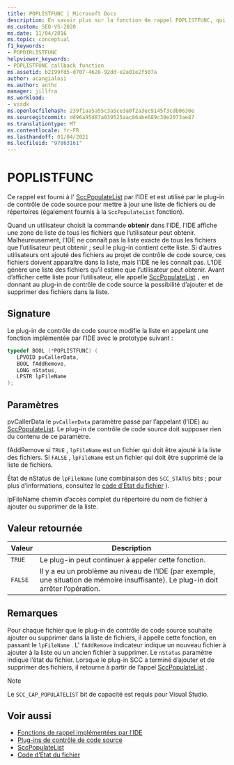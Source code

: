 ```yaml
---
title: POPLISTFUNC | Microsoft Docs
description: En savoir plus sur la fonction de rappel POPLISTFUNC, qui est utilisée par le plug-in de contrôle de code source pour mettre à jour une liste de fichiers ou de répertoires.
ms.custom: SEO-VS-2020
ms.date: 11/04/2016
ms.topic: conceptual
f1_keywords:
- POPDIRLISTFUNC
helpviewer_keywords:
- POPLISTFUNC callback function
ms.assetid: b2199fd5-d707-4628-92dd-e2a01e2f507a
author: acangialosi
ms.author: anthc
manager: jillfra
ms.workload:
- vssdk
ms.openlocfilehash: 239f1aa5a55c3a5ce3a0f2a3ec9145f3cdb0630e
ms.sourcegitcommit: dd96a95d87a039525aac86abe689c30e2073ae87
ms.translationtype: MT
ms.contentlocale: fr-FR
ms.lasthandoff: 01/04/2021
ms.locfileid: "97863161"
---
```

# <a name="poplistfunc"></a>POPLISTFUNC
Ce rappel est fourni à l' [SccPopulateList](../extensibility/sccpopulatelist-function.md) par l’IDE et est utilisé par le plug-in de contrôle de code source pour mettre à jour une liste de fichiers ou de répertoires (également fournis à la `SccPopulateList` fonction).

 Quand un utilisateur choisit la commande **obtenir** dans l’IDE, l’IDE affiche une zone de liste de tous les fichiers que l’utilisateur peut obtenir. Malheureusement, l’IDE ne connaît pas la liste exacte de tous les fichiers que l’utilisateur peut obtenir ; seul le plug-in contient cette liste. Si d’autres utilisateurs ont ajouté des fichiers au projet de contrôle de code source, ces fichiers doivent apparaître dans la liste, mais l’IDE ne les connaît pas. L’IDE génère une liste des fichiers qu’il estime que l’utilisateur peut obtenir. Avant d’afficher cette liste pour l’utilisateur, elle appelle [SccPopulateList](../extensibility/sccpopulatelist-function.md) `,` en donnant au plug-in de contrôle de code source la possibilité d’ajouter et de supprimer des fichiers dans la liste.

## <a name="signature"></a>Signature
 Le plug-in de contrôle de code source modifie la liste en appelant une fonction implémentée par l’IDE avec le prototype suivant :

```cpp
typedef BOOL (*POPLISTFUNC) (
   LPVOID pvCallerData,
   BOOL fAddRemove,
   LONG nStatus,
   LPSTR lpFileName
);
```

## <a name="parameters"></a>Paramètres
 pvCallerData le `pvCallerData` paramètre passé par l’appelant (l’IDE) au [SccPopulateList](../extensibility/sccpopulatelist-function.md). Le plug-in de contrôle de code source doit supposer rien du contenu de ce paramètre.

 fAddRemove si `TRUE` , `lpFileName` est un fichier qui doit être ajouté à la liste des fichiers. Si `FALSE` , `lpFileName` est un fichier qui doit être supprimé de la liste de fichiers.

 État de nStatus de `lpFileName` (une combinaison des `SCC_STATUS` bits ; pour plus d’informations, consultez le [code d’État du fichier](../extensibility/file-status-code-enumerator.md) ).

 lpFileName chemin d’accès complet du répertoire du nom de fichier à ajouter ou supprimer de la liste.

## <a name="return-value"></a>Valeur retournée

|Valeur|Description|
|-----------|-----------------|
|`TRUE`|Le plug-in peut continuer à appeler cette fonction.|
|`FALSE`|Il y a eu un problème au niveau de l’IDE (par exemple, une situation de mémoire insuffisante). Le plug-in doit arrêter l’opération.|

## <a name="remarks"></a>Remarques
 Pour chaque fichier que le plug-in de contrôle de code source souhaite ajouter ou supprimer dans la liste de fichiers, il appelle cette fonction, en passant le `lpFileName` . L' `fAddRemove` indicateur indique un nouveau fichier à ajouter à la liste ou un ancien fichier à supprimer. Le `nStatus` paramètre indique l’état du fichier. Lorsque le plug-in SCC a terminé d’ajouter et de supprimer des fichiers, il retourne à partir de l’appel [SccPopulateList](../extensibility/sccpopulatelist-function.md) .

> [!NOTE]
> Le `SCC_CAP_POPULATELIST` bit de capacité est requis pour Visual Studio.

## <a name="see-also"></a>Voir aussi
- [Fonctions de rappel implémentées par l’IDE](../extensibility/callback-functions-implemented-by-the-ide.md)
- [Plug-ins de contrôle de code source](../extensibility/source-control-plug-ins.md)
- [SccPopulateList](../extensibility/sccpopulatelist-function.md)
- [Code d’État du fichier](../extensibility/file-status-code-enumerator.md)
